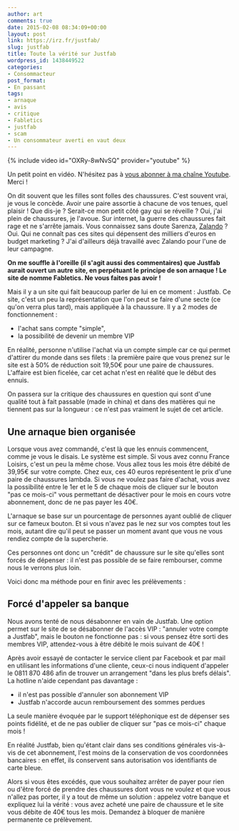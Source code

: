 ```yaml
---
author: art
comments: true
date: 2015-02-08 08:34:09+00:00
layout: post
link: https://irz.fr/justfab/
slug: justfab
title: Toute la vérité sur Justfab
wordpress_id: 1438449522
categories:
- Consommacteur
post_format:
- En passant
tags:
- arnaque
- avis
- critique
- Fabletics
- justfab
- scam
- Un consommateur averti en vaut deux
---
```


{% include video id="OXRy-8wNvSQ" provider="youtube" %}

Un petit point en vidéo. N'hésitez pas à [vous abonner à ma chaîne Youtube](https://www.youtube.com/user/lacostearthur?sub_confirmation=1). Merci !

On dit souvent que les filles sont folles des chaussures. C'est souvent vrai, je vous le concède. Avoir une paire assortie à chacune de vos tenues, quel plaisir ! Que dis-je ? Serait-ce mon petit côté gay qui se réveille ? Oui, j'ai plein de chaussures, je l'avoue. <!-- more -->Sur internet, la guerre des chaussures fait rage et ne s'arrête jamais. Vous connaissez sans doute Sarenza, [Zalando](https://irz.fr/zalando) ? Oui. Qui ne connaît pas ces sites qui dépensent des milliers d'euros en budget marketing ? J'ai d'ailleurs déjà travaillé avec Zalando pour l'une de leur campagne.

**On me souffle à l'oreille (il s'agit aussi des commentaires) que Justfab aurait ouvert un autre site, en perpétuant le principe de son arnaque ! Le site de nomme Fabletics. Ne vous faites pas avoir !**

Mais il y a un site qui fait beaucoup parler de lui en ce moment : Justfab. Ce site, c'est un peu la représentation que l'on peut se faire d'une secte (ce qu'on verra plus tard), mais appliquée à la chaussure. Il y a 2 modes de fonctionnement :
- l'achat sans compte "simple",
- la possibilité de devenir un membre VIP

En réalité, personne n'utilise l'achat via un compte simple car ce qui permet d'attirer du monde dans ses filets : la première paire que vous prenez sur le site est à 50% de réduction soit 19,50€ pour une paire de chaussures. L'affaire est bien ficelée, car cet achat n'est en réalité que le début des ennuis.

On passera sur la critique des chaussures en question qui sont d'une qualité tout à fait passable (made in china) et dans des matières qui ne tiennent pas sur la longueur : ce n'est pas vraiment le sujet de cet article.



## Une arnaque bien organisée



Lorsque vous avez commandé, c'est là que les ennuis commencent, comme je vous le disais. Le système est simple. Si vous avez connu France Loisirs, c'est un peu la même chose. Vous allez tous les mois être débité de 39,95€ sur votre compte. Chez eux, ces 40 euros représentent le prix d'une paire de chaussures lambda. Si vous ne voulez pas faire d'achat, vous avez la possibilité entre le 1er et le 5 de chaque mois de cliquer sur le bouton "pas ce mois-ci" vous permettant de désactiver pour le mois en cours votre abonnement, donc de ne pas payer les 40€.

L'arnaque se base sur un pourcentage de personnes ayant oublié de cliquer sur ce fameux bouton. Et si vous n'avez pas le nez sur vos comptes tout les mois, autant dire qu'il peut se passer un moment avant que vous ne vous rendiez compte de la supercherie.

Ces personnes ont donc un "crédit" de chaussure sur le site qu'elles sont forcés de dépenser : il n'est pas possible de se faire rembourser, comme nous le verrons plus loin.

Voici donc ma méthode pour en finir avec les prélèvements :





## Forcé d'appeler sa banque



Nous avons tenté de nous désabonner en vain de Justfab. Une option permet sur le site de se désabonner de l'accès VIP : "annuler votre compte a Justfab", mais le bouton ne fonctionne pas : si vous pensez être sorti des membres VIP, attendez-vous à être débité le mois suivant de 40€ !

Après avoir essayé de contacter le service client par Facebook et par mail en utilisant les informations d'une cliente, ceux-ci nous indiquent d'appeler le 0811 870 486 afin de trouver un arrangement "dans les plus brefs délais". La hotline n'aide cependant pas davantage :
- il n'est pas possible d'annuler son abonnement VIP
- Justfab n'accorde aucun remboursement des sommes perdues

La seule manière évoquée par le support téléphonique est de dépenser ses points fidélité, et de ne pas oublier de cliquer sur "pas ce mois-ci" chaque mois !

En réalité Justfab, bien qu'étant clair dans ses conditions générales vis-à-vis de cet abonnement, l'est moins de la conservation de vos coordonnées bancaires : en effet, ils conservent sans autorisation vos identifiants de carte bleue.

Alors si vous êtes excédés, que vous souhaitez arrêter de payer pour rien ou d'être forcé de prendre des chaussures dont vous ne voulez et que vous n'allez pas porter, il y a tout de même un solution : appelez votre banque et expliquez lui la vérité : vous avez acheté une paire de chaussure et le site vous débite de 40€ tous les mois. Demandez à bloquer de manière permanente ce prélèvement.
